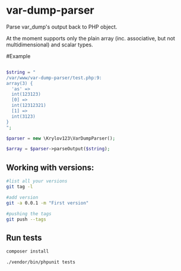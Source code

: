 # var-dump-parser
Parse var_dump's output back to PHP object.

At the moment supports only the plain array (inc. associative, but not multidimensional) and scalar types.

#Example

```php

$string = "
/var/www/var-dump-parser/test.php:9:
array(3) {
  'as' =>
  int(123123)
  [0] =>
  int(12312321)
  [1] =>
  int(3123)
}
";

$parser = new \Krylov123\VarDumpParser();

$array = $parser->parseOutput($string);

```

## Working with versions:

```bash
#list all your versions
git tag -l

#add version
git -a 0.0.1 -m "First version" 

#pushing the tags
git push --tags
```

## Run tests

```bash
composer install

./vendor/bin/phpunit tests
```